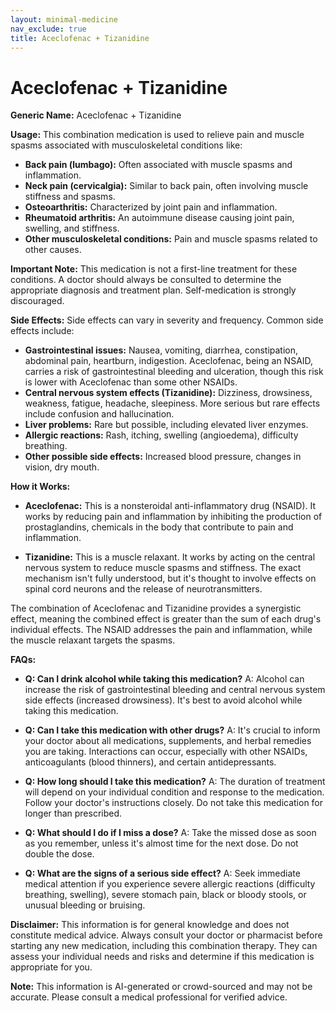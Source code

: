 ```yaml
---
layout: minimal-medicine
nav_exclude: true
title: Aceclofenac + Tizanidine
---
```


# Aceclofenac + Tizanidine

**Generic Name:** Aceclofenac + Tizanidine

**Usage:**  This combination medication is used to relieve pain and muscle spasms associated with musculoskeletal conditions like:

* **Back pain (lumbago):** Often associated with muscle spasms and inflammation.
* **Neck pain (cervicalgia):** Similar to back pain, often involving muscle stiffness and spasms.
* **Osteoarthritis:** Characterized by joint pain and inflammation.
* **Rheumatoid arthritis:** An autoimmune disease causing joint pain, swelling, and stiffness.
* **Other musculoskeletal conditions:**  Pain and muscle spasms related to other causes.


**Important Note:** This medication is not a first-line treatment for these conditions.  A doctor should always be consulted to determine the appropriate diagnosis and treatment plan.  Self-medication is strongly discouraged.


**Side Effects:**  Side effects can vary in severity and frequency.  Common side effects include:

* **Gastrointestinal issues:**  Nausea, vomiting, diarrhea, constipation, abdominal pain, heartburn, indigestion.  Aceclofenac, being an NSAID, carries a risk of gastrointestinal bleeding and ulceration, though this risk is lower with Aceclofenac than some other NSAIDs.
* **Central nervous system effects (Tizanidine):** Dizziness, drowsiness, weakness, fatigue, headache, sleepiness.  More serious but rare effects include confusion and hallucination.
* **Liver problems:**  Rare but possible, including elevated liver enzymes.
* **Allergic reactions:**  Rash, itching, swelling (angioedema), difficulty breathing.
* **Other possible side effects:**  Increased blood pressure, changes in vision, dry mouth.


**How it Works:**

* **Aceclofenac:** This is a nonsteroidal anti-inflammatory drug (NSAID). It works by reducing pain and inflammation by inhibiting the production of prostaglandins, chemicals in the body that contribute to pain and inflammation.

* **Tizanidine:** This is a muscle relaxant. It works by acting on the central nervous system to reduce muscle spasms and stiffness.  The exact mechanism isn't fully understood, but it's thought to involve effects on spinal cord neurons and the release of neurotransmitters.

The combination of Aceclofenac and Tizanidine provides a synergistic effect, meaning the combined effect is greater than the sum of each drug's individual effects.  The NSAID addresses the pain and inflammation, while the muscle relaxant targets the spasms.


**FAQs:**

* **Q: Can I drink alcohol while taking this medication?** A:  Alcohol can increase the risk of gastrointestinal bleeding and central nervous system side effects (increased drowsiness).  It's best to avoid alcohol while taking this medication.

* **Q: Can I take this medication with other drugs?** A:  It's crucial to inform your doctor about all medications, supplements, and herbal remedies you are taking.  Interactions can occur, especially with other NSAIDs, anticoagulants (blood thinners), and certain antidepressants.

* **Q: How long should I take this medication?** A:  The duration of treatment will depend on your individual condition and response to the medication.  Follow your doctor's instructions closely.  Do not take this medication for longer than prescribed.

* **Q: What should I do if I miss a dose?** A:  Take the missed dose as soon as you remember, unless it's almost time for the next dose.  Do not double the dose.

* **Q: What are the signs of a serious side effect?** A:  Seek immediate medical attention if you experience severe allergic reactions (difficulty breathing, swelling), severe stomach pain, black or bloody stools, or unusual bleeding or bruising.

**Disclaimer:** This information is for general knowledge and does not constitute medical advice. Always consult your doctor or pharmacist before starting any new medication, including this combination therapy. They can assess your individual needs and risks and determine if this medication is appropriate for you.


**Note:** This information is AI-generated or crowd-sourced and may not be accurate. Please consult a medical professional for verified advice.